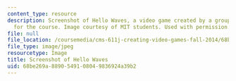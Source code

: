 ```yaml
---
content_type: resource
description: Screenshot of Hello Waves, a video game created by a group of MIT students
  for the course. Image courtesy of MIT students. Used with permission.
file: null
file_location: /coursemedia/cms-611j-creating-video-games-fall-2014/68be269a8890549108049836924a39b2_cms-611jf14.jpg
file_type: image/jpeg
resourcetype: Image
title: Screenshot of Hello Waves
uid: 68be269a-8890-5491-0804-9836924a39b2
---
```

